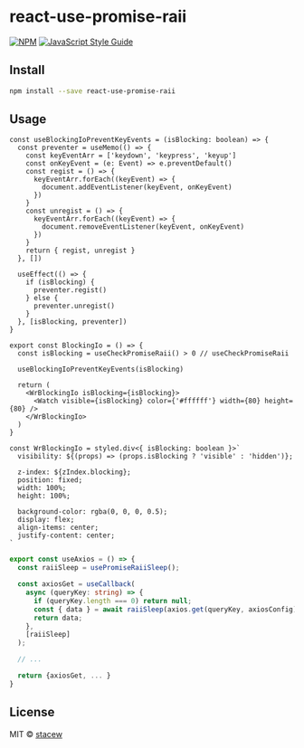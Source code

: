 # react-use-promise-raii

[![NPM](https://img.shields.io/npm/v/react-use-promise-raii.svg)](https://www.npmjs.com/package/react-use-promise-raii) [![JavaScript Style Guide](https://img.shields.io/badge/code_style-standard-brightgreen.svg)](https://standardjs.com)

## Install

```bash
npm install --save react-use-promise-raii
```

## Usage

```tsx
const useBlockingIoPreventKeyEvents = (isBlocking: boolean) => {
  const preventer = useMemo(() => {
    const keyEventArr = ['keydown', 'keypress', 'keyup']
    const onKeyEvent = (e: Event) => e.preventDefault()
    const regist = () => {
      keyEventArr.forEach((keyEvent) => {
        document.addEventListener(keyEvent, onKeyEvent)
      })
    }
    const unregist = () => {
      keyEventArr.forEach((keyEvent) => {
        document.removeEventListener(keyEvent, onKeyEvent)
      })
    }
    return { regist, unregist }
  }, [])

  useEffect(() => {
    if (isBlocking) {
      preventer.regist()
    } else {
      preventer.unregist()
    }
  }, [isBlocking, preventer])
}

export const BlockingIo = () => {
  const isBlocking = useCheckPromiseRaii() > 0 // useCheckPromiseRaii

  useBlockingIoPreventKeyEvents(isBlocking)

  return (
    <WrBlockingIo isBlocking={isBlocking}>
      <Watch visible={isBlocking} color={'#ffffff'} width={80} height={80} />
    </WrBlockingIo>
  )
}

const WrBlockingIo = styled.div<{ isBlocking: boolean }>`
  visibility: ${(props) => (props.isBlocking ? 'visible' : 'hidden')};

  z-index: ${zIndex.blocking};
  position: fixed;
  width: 100%;
  height: 100%;

  background-color: rgba(0, 0, 0, 0.5);
  display: flex;
  align-items: center;
  justify-content: center;
`
```

```ts
export const useAxios = () => {
  const raiiSleep = usePromiseRaiiSleep();

  const axiosGet = useCallback(
    async (queryKey: string) => {
      if (queryKey.length === 0) return null;
      const { data } = await raiiSleep(axios.get(queryKey, axiosConfig), 1000);
      return data;
    },
    [raiiSleep]
  );

  // ...

  return {axiosGet, ... }
}
```

## License

MIT © [stacew](https://github.com/stacew)
